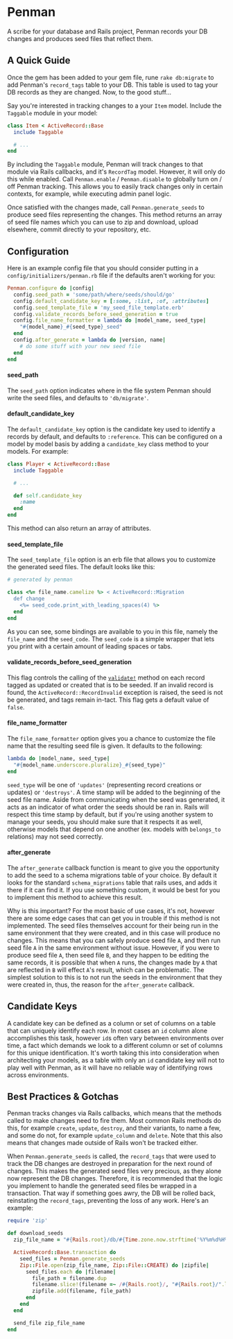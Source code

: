 # Penman
A scribe for your database and Rails project, Penman records your DB changes and produces seed files that reflect them.

## A Quick Guide
Once the gem has been added to your gem file, rune `rake db:migrate` to add Penman's `record_tags` table to your DB. This table is used to tag your DB records as they are changed. Now, to the good stuff...

Say you're interested in tracking changes to a your `Item` model. Include the `Taggable` module in your model:

```ruby
class Item < ActiveRecord::Base
  include Taggable

  # ...
end
```
By including the `Taggable` module, Penman will track changes to that module via Rails callbacks, and it's `RecordTag` model. However, it will only do this while enabled. Call `Penman.enable` / `Penman.disable` to globally turn on / off Penman tracking. This allows you to easily track changes only in certain contexts, for example, while executing admin panel logic.

Once satisfied with the changes made, call `Penman.generate_seeds` to produce seed files representing the changes. This method returns an array of seed file names which you can use to zip and download, upload elsewhere, commit directly to your repository, etc.

## Configuration
Here is an example config file that you should consider putting in a `config/initializers/penman.rb` file if the defaults aren't working for you:

```ruby
Penman.configure do |config|
  config.seed_path = 'some/path/where/seeds/should/go'
  config.default_candidate_key = [:some, :list, :of, :attributes]
  config.seed_template_file = 'my_seed_file_template.erb'
  config.validate_records_before_seed_generation = true
  config.file_name_formatter = lambda do |model_name, seed_type|
    "#{model_name}_#{seed_type}_seed"
  end
  config.after_generate = lambda do |version, name|
    # do some stuff with your new seed file
  end
end
```

#### seed_path
The `seed_path` option indicates where in the file system Penman should write the seed files, and defaults to `'db/migrate'`.

#### default_candidate_key
The `default_candidate_key` option is the candidate key used to identify a records by default, and defaults to `:reference`. This can be configured on a model by model basis by adding a `candidate_key` class method to your models. For example:
```ruby
class Player < ActiveRecord::Base
  include Taggable

  # ...

  def self.candidate_key
    :name
  end
end
```
This method can also return an array of attributes.

#### seed_template_file
The `seed_template_file` option is an erb file that allows you to customize the generated seed files. The default looks like this:
```ruby
# generated by penman

class <%= file_name.camelize %> < ActiveRecord::Migration
  def change
    <%= seed_code.print_with_leading_spaces(4) %>
  end
end
```
As you can see, some bindings are available to you in this file, namely the `file_name` and the `seed_code`. The `seed_code` is a simple wrapper that lets you print with a certain amount of leading spaces or tabs.

#### validate_records_before_seed_generation
This flag controls the calling of the [`validate!`](http://api.rubyonrails.org/classes/ActiveRecord/Validations.html#method-i-validate-21) method on each record tagged as updated or created that is to be seeded. If an invalid record is found, the `ActiveRecord::RecordInvalid` exception is raised, the seed is not be generated, and tags remain in-tact. This flag gets a default value of `false`.

#### file_name_formatter
The `file_name_formatter` option gives you a chance to customize the file name that the resulting seed file is given. It defaults to the following:
```ruby
lambda do |model_name, seed_type|
  "#{model_name.underscore.pluralize}_#{seed_type}"
end
```
`seed_type` will be one of `'updates'` (representing record creations or updates) or `'destroys'`. A time stamp will be added to the beginning of the seed file name. Aside from communicating when the seed was generated, it acts as an indicator of what order the seeds should be ran in. Rails will respect this time stamp by default, but if you're using another system to manage your seeds, you should make sure that it respects it as well, otherwise models that depend on one another (ex. models with `belongs_to` relations) may not seed correctly.

#### after_generate
The `after_generate` callback function is meant to give you the opportunity to add the seed to a schema migrations table of your choice. By default it looks for the standard `schema_migrations` table that rails uses, and adds it there if it can find it. If you use something custom, it would be best for you to implement this method to achieve this result.

Why is this important? For the most basic of use cases, it's not, however there are some edge cases that can get you in trouble if this method is not implemented. The seed files themselves account for their being run in the same environment that they were created, and in this case will produce no changes. This means that you can safely produce seed file `A`, and then run seed file `A` in the same environment without issue. However, if you were to produce seed file `A`, then seed file `B`, and they happen to be editing the same records, it is possible that when `A` runs, the changes made by `A` that are reflected in `B` will effect `A`'s result, which can be problematic. The simplest solution to this is to not run the seeds in the environment that they were created in, thus, the reason for the `after_generate` callback.

## Candidate Keys
A candidate key can be defined as a column or set of columns on a table that can uniquely identify each row. In most cases an `id` column alone accomplishes this task, however `id`s often vary between environments over time, a fact which demands we look to a different column or set of columns for this unique identification. It's worth taking this into consideration when architecting your models, as a table with only an `id` candidate key will not to play well with Penman, as it will have no reliable way of identifying rows across environments.

## Best Practices & Gotchas
Penman tracks changes via Rails callbacks, which means that the methods called to make changes need to fire them. Most common Rails methods do this, for example `create`, `update`, `destroy`, and their variants, to name a few, and some do not, for example `update_column` and `delete`. Note that this also means that changes made outside of Rails won't be tracked either.

When `Penman.generate_seeds` is called, the `record_tags` that were used to track the DB changes are destroyed in preparation for the next round of changes. This makes the generated seed files very precious, as they alone now represent the DB changes. Therefore, it is recommended that the logic you implement to handle the generated seed files be wrapped in a transaction. That way if something goes awry, the DB will be rolled back, reinstating the `record_tags`, preventing the loss of any work. Here's an example:

```ruby
require 'zip'

def download_seeds
  zip_file_name = "#{Rails.root}/db/#{Time.zone.now.strftime('%Y%m%d%H%M%S')}_seed_files.zip"

  ActiveRecord::Base.transaction do
    seed_files = Penman.generate_seeds
    Zip::File.open(zip_file_name, Zip::File::CREATE) do |zipfile|
      seed_files.each do |filename|
        file_path = filename.dup
        filename.slice!(filename =~ /#{Rails.root}/, "#{Rails.root}/".length)
        zipfile.add(filename, file_path)
      end
    end
  end

  send_file zip_file_name
end
```
